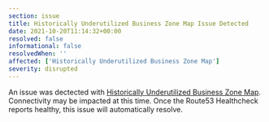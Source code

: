 ```yaml
---
section: issue
title: Historically Underutilized Business Zone Map Issue Detected
date: 2021-10-20T11:14:32+00:00
resolved: false
informational: false
resolvedWhen: ''
affected: ['Historically Underutilized Business Zone Map']
severity: disrupted
---
```

An issue was dectected with [Historically Underutilized Business Zone Map](https://maps.certify.sba.gov).  Connectivity may be impacted at this time.  Once the Route53 Healthcheck reports healthy, this issue will automatically resolve.
